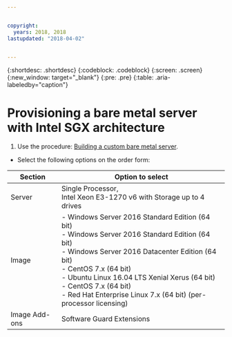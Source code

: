 ```yaml
---


copyright:
  years: 2018, 2018
lastupdated: "2018-04-02"


---
```


{:shortdesc: .shortdesc}
{:codeblock: .codeblock}
{:screen: .screen}
{:new_window: target="_blank"}
{:pre: .pre}
{:table: .aria-labeledby="caption"}

# Provisioning a bare metal server with Intel SGX architecture
1. Use the procedure: [Building a custom bare metal server](../bare-metal/baremetal-provision.html).
* Select the following options on the order form:

|Section|Option to select
|------|------|
|Server|Single Processor,<br> Intel Xeon E3-1270 v6 with Storage up to 4 drives|
|Image|- Windows Server 2016 Standard Edition (64 bit)<br>- Windows Server 2016 Standard Edition (64 bit)<br> - Windows Server 2016 Datacenter Edition (64 bit) <br>- CentOS 7.x (64 bit) <br> - Ubuntu Linux 16.04 LTS Xenial Xerus (64 bit)<br>- CentOS 7.x (64 bit) <br>- Red Hat Enterprise Linux 7.x (64 bit) (per-processor licensing)|
|Image Add-ons|Software Guard Extensions|
